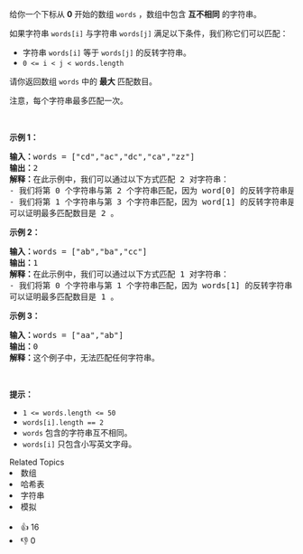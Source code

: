 <p>给你一个下标从 <strong>0</strong>&nbsp;开始的数组&nbsp;<code>words</code>&nbsp;，数组中包含 <strong>互不相同</strong>&nbsp;的字符串。</p>

<p>如果字符串&nbsp;<code>words[i]</code>&nbsp;与字符串 <code>words[j]</code>&nbsp;满足以下条件，我们称它们可以匹配：</p>

<ul> 
 <li>字符串&nbsp;<code>words[i]</code>&nbsp;等于&nbsp;<code>words[j]</code>&nbsp;的反转字符串。</li> 
 <li><code>0 &lt;= i &lt; j &lt; words.length</code></li> 
</ul>

<p>请你返回数组 <code>words</code>&nbsp;中的&nbsp;<strong>最大</strong>&nbsp;匹配数目。</p>

<p>注意，每个字符串最多匹配一次。</p>

<p>&nbsp;</p>

<p><strong>示例 1：</strong></p>

<pre>
<b>输入：</b>words = ["cd","ac","dc","ca","zz"]
<b>输出：</b>2
<strong>解释：</strong>在此示例中，我们可以通过以下方式匹配 2 对字符串：
- 我们将第 0 个字符串与第 2 个字符串匹配，因为 word[0] 的反转字符串是 "dc" 并且等于 words[2]。
- 我们将第 1 个字符串与第 3 个字符串匹配，因为 word[1] 的反转字符串是 "ca" 并且等于 words[3]。
可以证明最多匹配数目是 2 。
</pre>

<p><strong>示例 2：</strong></p>

<pre>
<b>输入：</b>words = ["ab","ba","cc"]
<b>输出：</b>1
<b>解释：</b>在此示例中，我们可以通过以下方式匹配 1 对字符串：
- 我们将第 0 个字符串与第 1 个字符串匹配，因为 words[1] 的反转字符串 "ab" 与 words[0] 相等。
可以证明最多匹配数目是 1 。
</pre>

<p><strong>示例 3：</strong></p>

<pre>
<b>输入：</b>words = ["aa","ab"]
<b>输出：</b>0
<strong>解释：</strong>这个例子中，无法匹配任何字符串。
</pre>

<p>&nbsp;</p>

<p><strong>提示：</strong></p>

<ul> 
 <li><code>1 &lt;= words.length &lt;= 50</code></li> 
 <li><code>words[i].length == 2</code></li> 
 <li><code>words</code>&nbsp;包含的字符串互不相同。</li> 
 <li><code>words[i]</code>&nbsp;只包含小写英文字母。</li> 
</ul>

<div><div>Related Topics</div><div><li>数组</li><li>哈希表</li><li>字符串</li><li>模拟</li></div></div><br><div><li>👍 16</li><li>👎 0</li></div>
